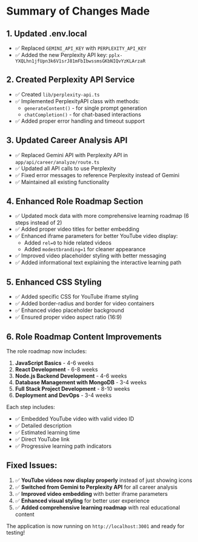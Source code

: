 # Summary of Changes Made

## 1. Updated .env.local
- ✅ Replaced `GEMINI_API_KEY` with `PERPLEXITY_API_KEY`
- ✅ Added the new Perplexity API key: `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`

## 2. Created Perplexity API Service
- ✅ Created `lib/perplexity-api.ts`
- ✅ Implemented PerplexityAPI class with methods:
  - `generateContent()` - for single prompt generation
  - `chatCompletion()` - for chat-based interactions
- ✅ Added proper error handling and timeout support

## 3. Updated Career Analysis API
- ✅ Replaced Gemini API with Perplexity API in `app/api/career/analyze/route.ts`
- ✅ Updated all API calls to use Perplexity
- ✅ Fixed error messages to reference Perplexity instead of Gemini
- ✅ Maintained all existing functionality

## 4. Enhanced Role Roadmap Section
- ✅ Updated mock data with more comprehensive learning roadmap (6 steps instead of 2)
- ✅ Added proper video titles for better embedding
- ✅ Enhanced iframe parameters for better YouTube video display:
  - Added `rel=0` to hide related videos
  - Added `modestbranding=1` for cleaner appearance
- ✅ Improved video placeholder styling with better messaging
- ✅ Added informational text explaining the interactive learning path

## 5. Enhanced CSS Styling
- ✅ Added specific CSS for YouTube iframe styling
- ✅ Added border-radius and border for video containers
- ✅ Enhanced video placeholder background
- ✅ Ensured proper video aspect ratio (16:9)

## 6. Role Roadmap Content Improvements
The role roadmap now includes:
1. **JavaScript Basics** - 4-6 weeks
2. **React Development** - 6-8 weeks  
3. **Node.js Backend Development** - 4-6 weeks
4. **Database Management with MongoDB** - 3-4 weeks
5. **Full Stack Project Development** - 8-10 weeks
6. **Deployment and DevOps** - 3-4 weeks

Each step includes:
- ✅ Embedded YouTube video with valid video ID
- ✅ Detailed description
- ✅ Estimated learning time
- ✅ Direct YouTube link
- ✅ Progressive learning path indicators

## Fixed Issues:
1. ✅ **YouTube videos now display properly** instead of just showing icons
2. ✅ **Switched from Gemini to Perplexity API** for all career analysis
3. ✅ **Improved video embedding** with better iframe parameters
4. ✅ **Enhanced visual styling** for better user experience
5. ✅ **Added comprehensive learning roadmap** with real educational content

The application is now running on `http://localhost:3001` and ready for testing!
